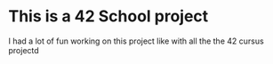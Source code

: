<h1>This is a 42 School project</h1>
I had a lot of fun working on this project like with all the the 42 cursus projectd

